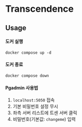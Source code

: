 # Transcendence

## Usage

#### 도커 실행

```
docker compose up -d
```

#### 도커 종료

```
docker compose down
```

#### Pgadmin 사용법

1. `localhost:5050` 접속
2. 기본 비밀번호 설정 무시
3. 좌측 서버 리스트에 트센 서버 클릭
4. 비밀번호(기본값: `changeme`) 입력